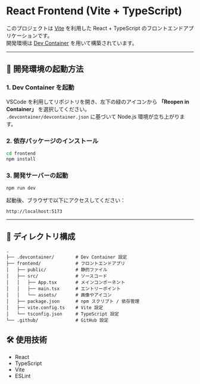 # React Frontend (Vite + TypeScript)

このプロジェクトは [Vite](https://vitejs.dev/) を利用した React + TypeScript のフロントエンドアプリケーションです。  
開発環境は [Dev Container](https://code.visualstudio.com/docs/devcontainers/containers) を用いて構築されています。

---

## 🚀 開発環境の起動方法

### 1. Dev Container を起動
VSCode を利用してリポジトリを開き、左下の緑のアイコンから **「Reopen in Container」** を選択してください。  
`.devcontainer/devcontainer.json` に基づいて Node.js 環境が立ち上がります。

### 2. 依存パッケージのインストール
```bash
cd frontend
npm install
```
### 3. 開発サーバーの起動
```bash
npm run dev
```
起動後、ブラウザで以下にアクセスしてください：
```arduino
http://localhost:5173
```
---
## 📂 ディレクトリ構成
```
.
├── .devcontainer/        # Dev Container 設定
├── frontend/             # フロントエンドアプリ
│   ├── public/           # 静的ファイル
│   ├── src/              # ソースコード
│   │   ├── App.tsx       # メインコンポーネント
│   │   ├── main.tsx      # エントリーポイント
│   │   └── assets/       # 画像やアイコン
│   ├── package.json      # npm スクリプト / 依存管理
│   ├── vite.config.ts    # Vite 設定
│   └── tsconfig.json     # TypeScript 設定
└── .github/              # GitHub 設定
```
## 🛠️ 使用技術
- React
- TypeScript
- Vite
- ESLint